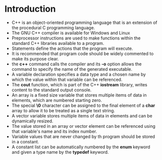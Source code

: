 # Introduction
- C++ is an object-oriented programming language that is an extension of the procedural C programming language.
- The GNU C++ compiler is available for Windows and Linux
- Preprocessor instructions are used to make functions within the standard C++ libraries available to a program.
- Statements define the actions that the program will execute.
- It is recommended that program code should be widely commented to make its purpose clear.
- the **c++** command calls the compiler and its **-o** option allows the command to specify the name of the generated executable.
- A variable declaration specifies a data type and a chosen name by which the value within that variable can be referenced.
- The **cout** function, which is part of the C++ **iostream** library, writes content to the standard output console.
- An array is a fixed size variable that stores multiple items of data in elements, which are numbered starting zero.
- The special **\0** character can be assigned to the final element of a **char** array to allow it to be treated as a single text string.
- A vector variable stores multiple items of data in elements and can be dynamically resized.
- The value stored in an array or vector element can be referenced using that variable's name and its index number.
- Variable values that are never changed by th program should be stored in a constant.
- A constant list can be automatically numbered by the **enum** keyword and given a type name by the **typedef** keyword. 

